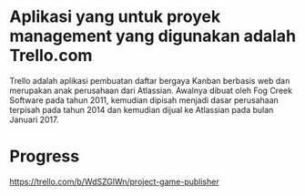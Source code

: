 # Aplikasi yang untuk proyek management yang digunakan adalah Trello.com
Trello adalah aplikasi pembuatan daftar bergaya Kanban berbasis web dan merupakan anak perusahaan dari Atlassian. 
Awalnya dibuat oleh Fog Creek Software pada tahun 2011, kemudian dipisah menjadi dasar perusahaan terpisah pada tahun 2014 
dan kemudian dijual ke Atlassian pada bulan Januari 2017.

# Progress 
https://trello.com/b/WdSZGlWn/project-game-publisher
